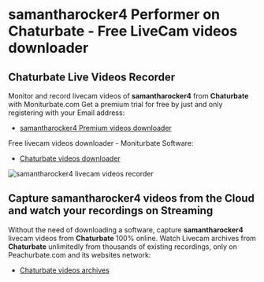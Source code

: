 # samantharocker4 Performer on Chaturbate - Free LiveCam videos downloader

## Chaturbate Live Videos Recorder

Monitor and record livecam videos of **samantharocker4** from **Chaturbate** with Moniturbate.com
Get a premium trial for free by just and only registering with your Email address:
* [samantharocker4 Premium videos downloader](https://moniturbate.com/request-demo-licence-key.html)

Free livecam videos downloader - Moniturbate Software:
* [Chaturbate videos downloader](https://moniturbate.com/moniturbate-download-software.html)

![samantharocker4 livecam videos recorder](https://peachurnet.com/templates/moniturbate-software.png)


## Capture samantharocker4 videos from the Cloud and watch your recordings on Streaming

Without the need of downloading a software, capture **samantharocker4** livecam videos from **Chaturbate** 100% online.
Watch Livecam archives from **Chaturbate** unlimitedly from thousands of existing recordings, only on Peachurbate.com and its websites network:
* [Chaturbate videos archives](https://peachurnet.com/)